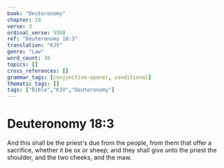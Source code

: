 ```yaml
---
book: "Deuteronomy"
chapter: 18
verse: 3
ordinal_verse: 5388
ref: "Deuteronomy 18:3"
translation: "KJV"
genre: "Law"
word_count: 38
topics: []
cross_references: []
grammar_tags: [conjunctive-opener, conditional]
thematic_tags: []
tags: ["Bible","KJV","Deuteronomy"]
---
```


# Deuteronomy 18:3

And this shall be the priest's due from the people, from them that offer a sacrifice, whether it be ox or sheep; and they shall give unto the priest the shoulder, and the two cheeks, and the maw.

